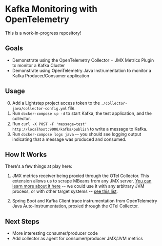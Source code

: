 # Kafka Monitoring with OpenTelemetry

This is a work-in-progress repository!

## Goals

- Demonstrate using the OpenTelemetry Collector + JMX Metrics Plugin to monitor a Kafka Cluster
- Demonstrate using OpenTelemetry Java Instrumentation to monitor a Kafka Producer/Consumer application

## Usage

0. Add a Lightstep project access token to the `./collector-java/collector-config.yml` file. 
1. Run `docker-compose up -d` to start Kafka, the test application, and the collector.
2. Run `curl -X POST -F 'message=test' http://localhost:9000/kafka/publish` to write a message to Kafka.
3. Run `docker-compose logs java` -- you should see logging output indicating that a message was produced and consumed.

## How It Works

There's a few things at play here:

1. JMX metrics receiver being proxied through the OTel Collector. This extension allows us to scrape MBeans from any JMX server. [You can learn more about it here](https://github.com/open-telemetry/opentelemetry-java-contrib/blob/main/contrib/jmx-metrics/README.md) -- we could use it with any arbitrary JVM process, or with other target systems -- [see this list](https://github.com/open-telemetry/opentelemetry-java-contrib/blob/main/contrib/jmx-metrics/README.md#target-systems).

2. Spring Boot and Kafka Client trace instrumentation from OpenTelemetry Java Auto-Instrumentation, proxied through the OTel Collector. 

## Next Steps

- More interesting consumer/producer code
- Add collector as agent for consumer/producer JMX/JVM metrics

